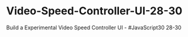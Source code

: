 # Video-Speed-Controller-UI-28-30
Build a Experimental Video Speed Controller UI - #JavaScript30 28-30
